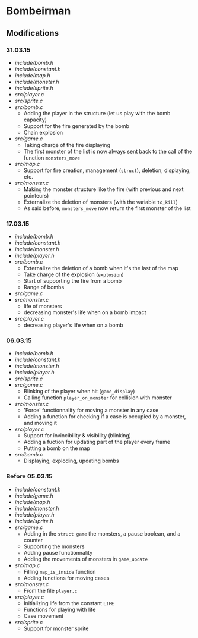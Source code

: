 # Bombeirman

## Modifications

### 31.03.15

* *include/bomb.h*
* *include/constant.h*
* *include/map.h*
* *include/monster.h*
* *include/sprite.h*
* *src/player.c*
* *src/sprite.c*
* *src/bomb.c*
	* Adding the player in the structure (let us play with the bomb capacity)
	* Support for the fire generated by the bomb
	* Chain explosion
* *src/game.c*
	* Taking charge of the fire displaying
	* The first monster of the list is now always sent back to the call of the function `monsters_move`
* *src/map.c*
	* Support for fire creation, management (`struct`), deletion, displaying, etc.
* *src/monster.c*
	* Making the monster structure like the fire (with previous and next pointeurs)
	* Externalize the deletion of monsters (with the variable `to_kill`)
	* As said before, `monsters_move` now return the first monster of the list

	

### 17.03.15

* *include/bomb.h*
* *include/constant.h*
* *include/monster.h*
* *include/player.h*
* *src/bomb.c*
	* Externalize the deletion of a bomb when it's the last of the map
	* Take charge of the explosion (`explosion`)
	* Start of supporting the fire from a bomb
	* Range of bombs
* *src/game.c*
* *src/monster.c*
	* life of monsters
	* decreasing monster's life when on a bomb impact
* *src/player.c*
	* decreasing player's life when on a bomb

### 06.03.15

* *include/bomb.h*
* *include/constant.h*
* *include/monster.h*
* *include/player.h*
* *src/sprite.c*
* *src/game.c*
	* Blinking of the player when hit (`game_display`)
	* Calling function `player_on_monster` for collision with monster
* *src/monster.c*
	* 'Force' functionnality for moving a monster in any case
	* Adding a function for checking if a case is occupied by a monster, and moving it
* *src/player.c*
	* Support for invincibility & visibility (blinking)
	* Adding a fuction for updating part of the player every frame
	* Putting a bomb on the map
* *src/bomb.c*
	* Displaying, exploding, updating bombs
	

### Before 05.03.15

* *include/constant.h*
* *include/game.h*
* *include/map.h*
* *include/monster.h*
* *include/player.h*
* *include/sprite.h*
* *src/game.c*
	* Adding in the `struct game` the monsters, a pause boolean, and a counter
	* Supporting the monsters
	* Adding pause functionnality
	* Adding the movements of monsters in `game_update`
* *src/map.c*
	* Filling `map_is_inside` function
	* Adding functions for moving cases
* *src/monster.c*
	* From the file `player.c`
* *src/player.c*
	* Initializing life from the constant `LIFE`
	* Functions for playing with life
	* Case movement
* *src/sprite.c*
	* Support for monster sprite

